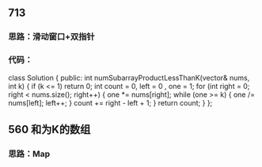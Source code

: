 ## 713 
### 思路：滑动窗口+双指针
### 代码：
class Solution 
{
public:
    int numSubarrayProductLessThanK(vector<int>& nums, int k) 
    {
        if (k <= 1)
            return 0;
        int count = 0, left = 0 , one = 1;
        for (int right = 0; right < nums.size(); right++)
        {
            one *= nums[right];
            while (one >= k)
            {
                one /= nums[left];
                left++;
            }
            count += right - left + 1;
        }
        return count;
    }
};

## 560 和为K的数组
### 思路：Map
